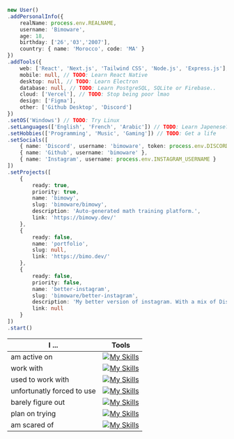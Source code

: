 ```ts
new User()
.addPersonalInfo({
    realName: process.env.REALNAME,
    username: 'Bimoware',
    age: 18,
    birthday: ['26','03','2007'],
    country: { name: 'Morocco', code: 'MA' }
})
.addTools({
    web: ['React', 'Next.js', 'Tailwind CSS', 'Node.js', 'Express.js'],
    mobile: null, // TODO: Learn React Native
    desktop: null, // TODO: Learn Electron
    database: null, // TODO: Learn PostgreSQL, SQLite or Firebase..
    cloud: ['Vercel'], // TODO: Stop being poor lmao
    design: ['Figma'],
    other: ['Github Desktop', 'Discord']
})
.setOS('Windows') // TODO: Try Linux
.setLanguages(['English', 'French', 'Arabic']) // TODO: Learn Japenese?
.setHobbies(['Programming', 'Music', 'Gaming']) // TODO: Get a life
.setSocials([
    { name: 'Discord', username: 'bimoware', token: process.env.DISCORD_TOKEN },
    { name: 'Github', username: 'bimoware' },
    { name: 'Instagram', username: process.env.INSTAGRAM_USERNAME }
])
.setProjects([
    {
        ready: true,
        priority: true,
        name: 'bimowy',
        slug: 'bimoware/bimowy',
        description: 'Auto-generated math training platform.',
        link: 'https://bimowy.dev/'
    },
    {
        ready: false,
        name: 'portfolio',
        slug: null,
        link: 'https://bimo.dev/'
    },
    {
        ready: false,
        priority: false,
        name: 'better-instagram',
        slug: 'bimoware/better-instagram',
        description: 'My better version of instagram. With a mix of Discord & Snapchat, all with astonishing UI design.',
        link: null
    }
])
.start()
```
<div align="center">

| I ... | Tools |
| - | - |
| am active on | [![My Skills](https://go-skill-icons.vercel.app/api/icons?i=stackoverflow,github,instagram&theme=dark&perline=15)](https://skillicons.dev) |
| work with | [![My Skills](https://go-skill-icons.vercel.app/api/icons?i=vercel,git,npm,next,discord,discordjs,svg,nodejs,pygame,py,react,tailwind,ts,vscode,canva&theme=dark&perline=15)](https://skillicons.dev) |
| used to work with | [![My Skills](https://go-skill-icons.vercel.app/api/icons?i=sqlite,css,html,obsidian,notion,sublime,nextjs,materialui,vscodium,mongodb,notion,opencv,replit&theme=dark&perline=15)](https://skillicons.dev) |
| unfortunatly forced to use | [![My Skills](https://go-skill-icons.vercel.app/api/icons?i=windows,chrome,chromium&theme=dark&perline=15)](https://skillicons.dev) |
| barely figure out | [![My Skills](https://go-skill-icons.vercel.app/api/icons?i=mysql,regex,latex,figma,robloxstudio,supabase&theme=dark&perline=15)](https://skillicons.dev) |
| plan on trying | [![My Skills](https://go-skill-icons.vercel.app/api/icons?i=bun,deno,electron,express,firebase,go,java,lua,ruby,sass,svelte,swift,androidstudio,arcbrowser&theme=dark&perline=15)](https://skillicons.dev) |
| am scared of | [![My Skills](https://go-skill-icons.vercel.app/api/icons?i=angular,latex,c,cs,cpp,godot,graphql,netlify,flutter,desmos,bootstrap,dotnet,figma,kotlin,neovim,nim,pnpm,postgres,rust,threejs&theme=dark&perline=15)](https://skillicons.dev) |
</div>

